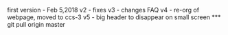 first version - Feb 5,2018
v2 - fixes
v3 - changes FAQ
v4 - re-org of webpage, moved to ccs-3
v5 - big header to disappear on small screen
 *** git pull origin master
